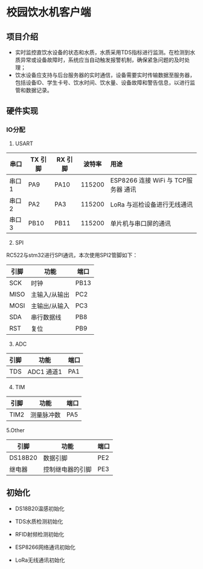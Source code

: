 # 校园饮水机客户端

## 项目介绍

-   实时监控直饮水设备的状态和水质，水质采用TDS指标进行监测。在检测到水质异常或设备故障时，系统应当自动触发报警机制，确保紧急问题的及时处理；
-   饮水设备应支持与后台服务器的实时通信，设备需要实时传输数据至服务器，包括设备ID、学生卡号、饮水时间、饮水量、设备故障和警告信息，以进行监管和数据记录。

## 硬件实现

### IO分配

1.   USART

| 串口  | TX 引脚 | RX 引脚 | 波特率 | 用途                                |
| ----- | ------- | ------- | ------ | :---------------------------------- |
| 串口1 | PA9     | PA10    | 115200 | ESP8266 连接 WiFi 与 TCP服务器 通讯 |
| 串口2 | PA2     | PA3     | 115200 | LoRa 与巡检设备进行无线通讯         |
| 串口3 | PB10    | PB11    | 115200 | 单片机与串口屏的通讯                |

2.   SPI

RC522与stm32进行SPI通讯，本次使用SPI2管脚如下：

| 引脚 | 功能          | 端口 |
| ---- | ------------- | ---- |
| SCK  | 时钟          | PB13 |
| MISO | 主输入/从输出 | PC2  |
| MOSI | 主输出/从输入 | PC3  |
| SDA  | 串行数据线    | PB8  |
| RST  | 复位          | PB9  |

3.   ADC

| 引脚 | 功能       | 端口 |
| ---- | ---------- | ---- |
| TDS  | ADC1 通道1 | PA1  |

4.   TIM

| 引脚 | 功能       | 端口 |
| ---- | ---------- | ---- |
| TIM2 | 测量脉冲数 | PA5  |

5.Other

| 引脚    | 功能             | 端口 |
| ------- | ---------------- | ---- |
| DS18B20 | 数据引脚         | PE2  |
| 继电器  | 控制继电器的引脚 | PE3  |

## 初始化

-   DS18B20温感初始化

-   TDS水质检测初始化

-   RFID射频检测初始化

-   ESP8266网络通讯初始化

-   LoRa无线通讯初始化

    